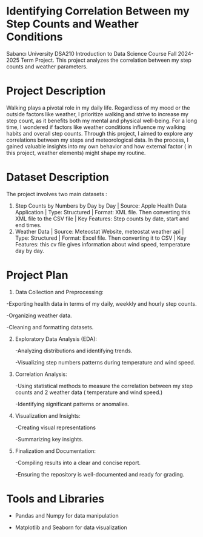 # Identifying Correlation Between my Step Counts and Weather Conditions
Sabancı University DSA210 Introduction to Data Science Course Fall 2024-2025 Term Project. This project analyzes the correlation between my step counts and weather parameters.

# Project Description

Walking plays a pivotal role in my daily life. Regardless of my mood or the outside factors like weather, I prioritize walking and strive to increase my step count, as it benefits both my mental and physical well-being. For a long time, I wondered if factors like weather conditions influence my walking habits and overall step counts. Through this project, I aimed to explore any correlations between my steps and meteorological data. In the process, I gained valuable insights into my own behavior and how external factor ( in this project, weather elements) might shape my routine.

# Dataset Description

The project involves two main datasets :

1) Step Counts by Numbers by Day by Day |
Source: Apple Health Data Application | Type: Structured | Format: XML file. Then converting this XML file to the CSV file | Key Features: Step counts by date, start and end times.
2) Weather Data |
Source: Meteostat Website, meteostat weather api | Type: Structured | Format: Excel file. Then converting it to CSV | Key Features: this cv file gives information about wind speed, temperature day by day.


# Project Plan

1. Data Collection and Preprocessing:
   
  -Exporting health data in terms of my daily, weekkly and hourly step counts.
  
  -Organizing weather data.
  
  -Cleaning and formatting datasets.

2. Exploratory Data Analysis (EDA):

   -Analyzing distributions and identifying trends.
   
   -Visualizing step numbers patterns during temperature and wind speed.

3. Correlation Analysis:
   
   -Using statistical methods to measure the correlation between my step counts and 2 weather data ( temperature and wind speed.)
   
   -Identifying significant patterns or anomalies.

4. Visualization and Insights:
   
   -Creating visual representations
   
   -Summarizing key insights.

5. Finalization and Documentation:
   
   -Compiling results into a clear and concise report.
   
   -Ensuring the repository is well-documented and ready for grading.
     
# Tools and Libraries
   - Pandas and Numpy for data manipulation
     
   - Matplotlib and Seaborn for data visualization













































